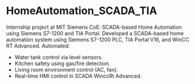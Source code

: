 # HomeAutomation_SCADA_TIA
Internship project at MIT Siemens CoE: SCADA-based Home Automation using Siemens S7-1200 and TIA Portal.
Developed a SCADA-based home automation system using Siemens S7-1200 PLC, TIA Portal V16, and WinCC RT Advanced. Automated:
- Water tank control via level sensors.
- Kitchen safety using gas/fire detection.
- Living room environment control (AC, fan).
- Real-time HMI control in SCADA WinccRt Advanced.
